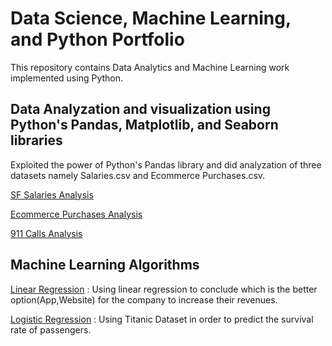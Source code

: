 # Data Science, Machine Learning, and Python Portfolio
This repository contains Data Analytics and Machine Learning work implemented using Python.

## Data Analyzation and visualization using Python's Pandas, Matplotlib, and Seaborn libraries

Exploited the power of Python's Pandas library and did analyzation of three datasets namely Salaries.csv and Ecommerce Purchases.csv.

[SF Salaries Analysis](https://github.com/Arushi-Handa/Data-Science-and-Python-Portfolio/blob/master/SF%20Salaries%20Basic%20Analysis.ipynb) 

[Ecommerce Purchases Analysis](https://github.com/Arushi-Handa/Data-Science-and-Python-Portfolio/blob/master/Ecommerce%20Purchases%20Anlaysis.ipynb)

[911 Calls Analysis](https://github.com/Arushi-Handa/Data-Science-and-Python-Portfolio/blob/master/911%20Calls%20Data%20Analysis.ipynb)

## Machine Learning Algorithms

[Linear Regression](https://github.com/Arushi-Handa/Data-Science-and-Python-Portfolio/blob/master/Linear%20Regression.ipynb) : Using linear regression to conclude which is the better option(App,Website) for the company to increase their revenues.

[Logistic Regression](https://github.com/Arushi-Handa/Data-Science-and-Python-Portfolio/blob/master/Logistic%20Regression.ipynb) : Using Titanic Dataset in order to predict the survival rate of passengers.

